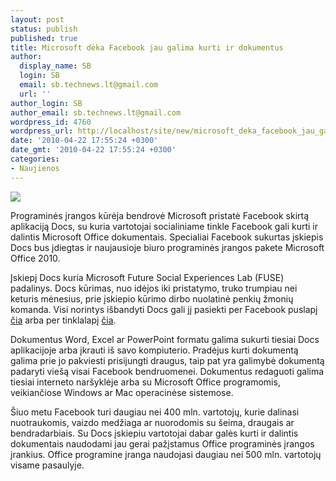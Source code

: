 ```yaml
---
layout: post
status: publish
published: true
title: Microsoft dėka Facebook jau galima kurti ir dokumentus
author:
  display_name: SB
  login: SB
  email: sb.technews.lt@gmail.com
  url: ''
author_login: SB
author_email: sb.technews.lt@gmail.com
wordpress_id: 4760
wordpress_url: http://localhost/site/new/microsoft_deka_facebook_jau_galima_kurti_dokumentus/
date: '2010-04-22 17:55:24 +0300'
date_gmt: '2010-04-22 17:55:24 +0300'
categories:
- Naujienos
---
```

<div class="imgright"><img src="http://t0.gstatic.com/images?q=tbn:8Eyw802DJKsolM:http://www.dividendtraining.co.uk/pgi/images/0_office2003_01.jpg"  /></div>
<p>Programinės  įrangos kūrėja bendrovė Microsoft pristatė Facebook skirtą aplikaciją Docs, su kuria vartotojai socialiniame tinkle Facebook gali kurti ir dalintis Microsoft Office dokumentais. Specialiai Facebook sukurtas įskiepis Docs bus įdiegtas ir naujausioje biuro programinės įrangos pakete Microsoft Office 2010.</p>
<p>Įskiepį Docs kuria Microsoft Future Social Experiences Lab (FUSE) padalinys. Docs kūrimas, nuo idėjos iki pristatymo, truko trumpiau nei keturis mėnesius, prie įskiepio kūrimo dirbo nuolatinė penkių žmonių komanda. Visi norintys išbandyti Docs gali jį pasiekti per Facebook puslapį <a class="ns" href="http://www.facebook.com/docs">čia</a> arba per tinklalapį <a class="ns" href="http://www.docs.com/">čia</a>.</p>
<p>Dokumentus Word,  Excel ar PowerPoint formatu galima sukurti tiesiai Docs aplikacijoje arba įkrauti iš savo kompiuterio. Pradėjus kurti dokumentą galima prie jo pakviesti prisijungti draugus, taip pat yra galimybė dokumentą padaryti viešą visai Facebook bendruomenei. Dokumentus redaguoti galima tiesiai interneto naršyklėje arba su Microsoft Office programomis, veikiančiose Windows ar Mac operacinėse sistemose. </p>
<p>Šiuo metu Facebook turi daugiau nei 400 mln. vartotojų, kurie dalinasi nuotraukomis, vaizdo medžiaga ar nuorodomis su šeima, draugais ar bendradarbiais. Su Docs  įskiepiu vartotojai dabar galės kurti ir dalintis dokumentais naudodami jau gerai pažįstamus Office programinės įrangos įrankius. Office programine įranga naudojasi daugiau nei 500 mln. vartotojų visame pasaulyje.</p>
